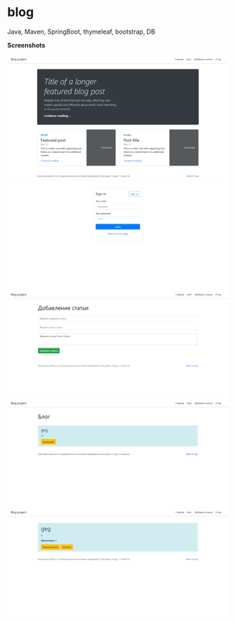 # blog
Java, Maven, SpringBoot, thymeleaf, bootstrap, DB

**Screenshots**

![](https://github.com/private-doggo/blog/blob/master/img/main-page.png)
![](https://github.com/private-doggo/blog/blob/master/img/login.png)
![](https://github.com/private-doggo/blog/blob/master/img/add-article.png)
![](https://github.com/private-doggo/blog/blob/master/img/articles-list.png)
![](https://github.com/private-doggo/blog/blob/master/img/edit-article.png)
